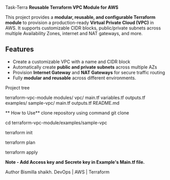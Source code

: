  Task-Terra
**Reusable Terraform VPC Module for AWS**


This project provides a **modular, reusable, and configurable Terraform module** to provision a production-ready **Virtual Private Cloud (VPC)** in AWS. It supports customizable CIDR blocks, public/private subnets across multiple Availability Zones, internet and NAT gateways, and more.



## Features

- Create a customizable VPC with a name and CIDR block
- Automatically create **public and private subnets** across multiple AZs
- Provision **Internet Gateway** and **NAT Gateways** for secure traffic routing
- Fully **modular and reusable** across different environments.

 

Project tree

terraform-vpc-module
modules/
vpc/
 main.tf
 variables.tf
 outputs.tf
examples/
 sample-vpc/
    main.tf
    outputs.tf
README.md




** How to Use**
 clone repository using command git clone

cd terraform-vpc-module/examples/sample-vpc


terraform init

terraform plan

terraform apply




**Note - Add Access key and Secrete key in Example's Main.tf file.**





Author
Bismilla shaikh.
DevOps | AWS | Terraform


